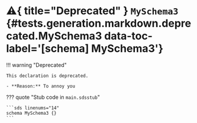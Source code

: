 [//]: # (DO NOT EDIT THIS FILE DIRECTLY. Instead, edit the corresponding stub file and execute `npm run docs:api`.)

# :warning:{ title="Deprecated" } <code class="doc-symbol doc-symbol-schema"></code> `MySchema3` {#tests.generation.markdown.deprecated.MySchema3 data-toc-label='[schema] MySchema3'}

!!! warning "Deprecated"

    This declaration is deprecated.

    - **Reason:** To annoy you

??? quote "Stub code in `main.sdsstub`"

    ```sds linenums="14"
    schema MySchema3 {}
    ```
